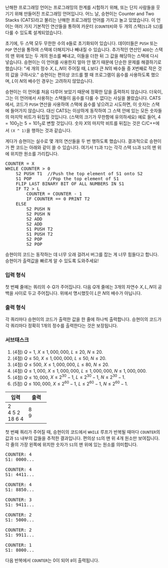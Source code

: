 난해한 프로그래밍 언어는 프로그래밍의 한계를 시험하기 위해, 또는 단지 사람들을 웃기기 위해 만들어진 프로그래밍 언어입니다. 어느 날, 승현이는 Counter and Two Stacks (CATS)라고 불리는 난해한 프로그래밍 언어를 가지고 놀고 있었습니다. 이 언어는 여러 가지 기본적인 연산들을 통하여 카운터 (`COUNTER`)와 두 개의 스택(`S1`과 `S2`)를 다룰 수 있도록 설계되었습니다.

초기에, 두 스택 모두 무한한 수의 `0`들로 초기화되어 있습니다. 데이터들은 `PUSH` 또는 `POP` 연산을 통하여 스택에 더해지거나 빼내질 수 있습니다. 추가적인 연산인 `ADD`는 스택의 맨 위에 있는 두 개의 원소를 빼내고, 이들을 더한 뒤 그 값을 해당하는 스택에 다시 넣습니다. 승현이는 이 언어를 사용한지 얼마 안 됐기 때문에 단순한 문제를 해결하기로 했습니다: "세 개의 정수 $X, L, N$이 주어질 때, $L$보다 큰 $N$의 배수들 중 $X$번째로 작은 것의 값을 구하시오." 승현이는 편의상 코드를 짤 때 프로그램이 음수를 사용하도록 했으며, $L$이 $N$의 배수인 경우는 고려하지 않았습니다.

승현이는 이 언어를 처음 다루어 보았기 때문에 정확한 답을 출력하지 않습니다. 더욱이, 그는 이 언어에서 사용하는 스택들이 음수를 다룰 수 없다는 사실을 몰랐습니다. CATS에서, 코드가 `PUSH` 연산을 사용하여 스택에 음수를 넣으려고 시도하면, 이 숫자는 스택에 들어가지 않습니다. 대신 CATS는 이상하게 동작하여 그 스택 안에 있는 모든 숫자들의 마지막 비트가 뒤집힐 것입니다. (스택의 크기가 무한함에 유의하세요) 예로 들어, $4 = 100_{2}$는 $5 = 101_{2}$로 변할 것입니다. 숫자 $X$의 마지막 비트를 뒤집는 것은 C/C++에서 `(X ^ 1)`을 행하는 것과 같습니다.

게다가 승현이는 실수로 몇 개의 연산들을 두 번 행하도록 했습니다. 결과적으로 승현이가 짠 코드는 아래와 같이 쓸 수 있습니다. 여기서 `T1`과 `T2`는 각각 스택 `S1`과 `S2`의 맨 위에 위치한 원소를 가리킵니다.

<pre>
COUNTER = X
WHILE COUNTER > 0
	S2 PUSH T1  //Push the top element of S1 onto S2
	S1 POP      //Pop the top element of S1
	FLIP LAST BINARY BIT OF ALL NUMBERS IN S1
	IF T2 > L
		COUNTER = COUNTER - 1
		IF COUNTER == 0 PRINT T2
	ELSE
		S2 PUSH N
		S2 PUSH N
		S2 ADD
		S2 ADD
		S1 PUSH T2
		S1 PUSH T2
		S2 POP
		S2 POP
</pre>

승현이의 코드는 동작하는 데 너무 오래 걸려서 버그를 잡는 게 너무 힘들다고 합니다. 승현이가 출력값을 빠르게 알 수 있도록 도와주세요!

### 입력 형식

첫 번째 줄에는 쿼리의 수 $Q$가 주어집니다. 다음 $Q$개 줄에는 3개의 자연수 $X, L, N$이 공백을 사이로 두고 주어집니다. 위에서 명시했듯이 $L$은 $N$의 배수가 아닙니다.

### 출력 형식

각 쿼리마다 승현이의 코드가 출력한 값을 한 줄에 하나씩 출력합니다. 승현이의 코드가 각 쿼리마다 정확히 1개의 정수를 출력한다는 것은 보장됩니다.

### 서브태스크

1. (4점) $Q = 1$, $X \le 1,000,000$, $L \le 20$, $N \le 20$.
2. (4점) $Q \le 50$, $X \le 1,000,000$, $L \le 50$, $N \le 20$.
3. (4점) $Q \le 500$, $X \le 1,000,000$, $L \le 80$, $N \le 20$.
4. (4점) $Q \le 1,000$, $X \le 1,000,000$, $L \le 1,000,000$, $N \le 1,000,000$.
5. (4점) $Q \le 10,000$, $X \le 2^{30} - 1$, $L \le 2^{30} - 1$, $N \le 2^{30} - 1$.
6. (5점) $Q \le 100,000$, $X \le 2^{60} - 1$, $L \le 2^{60} - 1$, $N \le 2^{60} - 1$.

<table class='table table-bordered table-condensed'>
 <thead>
  <tr>
   <th style="width: 50%;">입력</th>
   <th style="width: 50%;">출력</th>
  </tr>
 </thead>
 <tbody>
  <tr>
   <td class="code-font">2<br/>
4 5 2<br/>
18 6 4</td>
   <td class="code-font">8<br/>
9</td>
  </tr>
 </tbody>
</table>

첫 번째 쿼리가 주어질 때, 승현이의 코드에서 `WHILE` 루프가 반복될 때마다 `COUNTER`의 값과 `S1` 내부의 값들을 추적한 결과입니다. 편의상 `S1`의 맨 위 4개 원소만 보여집니다. 각 줄의 가장 왼쪽에 위치한 숫자가 `S1`의 맨 위에 있는 원소를 의미합니다.

<pre>
COUNTER: 4
S1: 0000...

COUNTER: 4
S1: 4411...

COUNTER: 4
S1: 8850...

COUNTER: 3
S1: 9411...

COUNTER: 2
S1: 5000...

COUNTER: 2
S1: 9911...

COUNTER: 1
S1: 8000...
</pre>

다음 반복에서 `COUNTER`는 0이 되어 `8`이 출력됩니다.